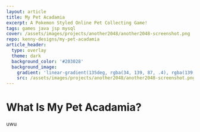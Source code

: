 ```yaml
---
layout: article
title: My Pet Acadamia
excerpt: A Pokemon Styled Online Pet Collecting Game!
tags: games java jsp mysql
cover: /assets/images/projects/another2048/another2048-screenshot.png
repo: kenny-designs/my-pet-acadamia
article_header:
  type: overlay
  theme: dark
  background_color: '#203028'
  background_image:
    gradient: 'linear-gradient(135deg, rgba(34, 139, 87, .4), rgba(139, 34, 139, .4))'
    src: /assets/images/projects/another2048/another2048-screenshot.png
---
```


# What Is My Pet Acadamia?
uwu